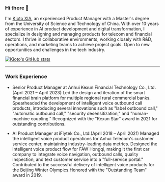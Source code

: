 ### Hi there 👋  

I'm [Kioto XIA](//about.upstairs.cn/?github), an experienced Product Manager with a Master's degree from the University of Science and Technology of China. With over 10 years of experience in AI product development and digital transformation, I specialize in designing and managing products for telecom and financial sectors. I thrive in collaborative environments, working closely with R&D, operations, and marketing teams to achieve project goals. Open to new opportunities and challenges in the tech industry.

[![Kioto's GitHub stats](https://github-readme-stats.vercel.app/api?username=ztshia&show_icons=true)](https://github.com/ztshia)

---

### Work Experience

- Senior Product Manager at Anhui Kexun Financial Technology Co., Ltd. (April 2021 – April 2023)
Led the design and iteration of the smart financial brain platform for multiple regional rural commercial banks.
Spearheaded the development of intelligent voice outbound call products, introducing several innovations such as "label outbound call," "automatic outbound call," "security desensitization," and "human-machine coupling."
Recognized with the "Kexun Star" award in 2021 for outstanding contributions.

- AI Product Manager at iFlytek Co., Ltd.(April 2018 – April 2021)
Managed the intelligent voice product operations for Anhui Telecom's customer service center, maintaining industry-leading data metrics.
Designed the intelligent voice product flow for FAW Hongqi, making it the first car company to integrate voice navigation, outbound calls, quality inspection, and text customer service into a "full-service portal."
Contributed to the successful delivery of intelligent voice products for the Beijing Winter Olympics.Honored with the "Outstanding Team" award in 2019.
